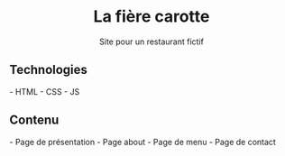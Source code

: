 <h1 align="center">La fière carotte</h1>  
<p align="center">Site pour un restaurant fictif</p>  

<h2>Technologies</h2>  
- HTML  
- CSS  
- JS  

<h2>Contenu</h2>  
- Page de présentation  
- Page about  
- Page de menu  
- Page de contact  